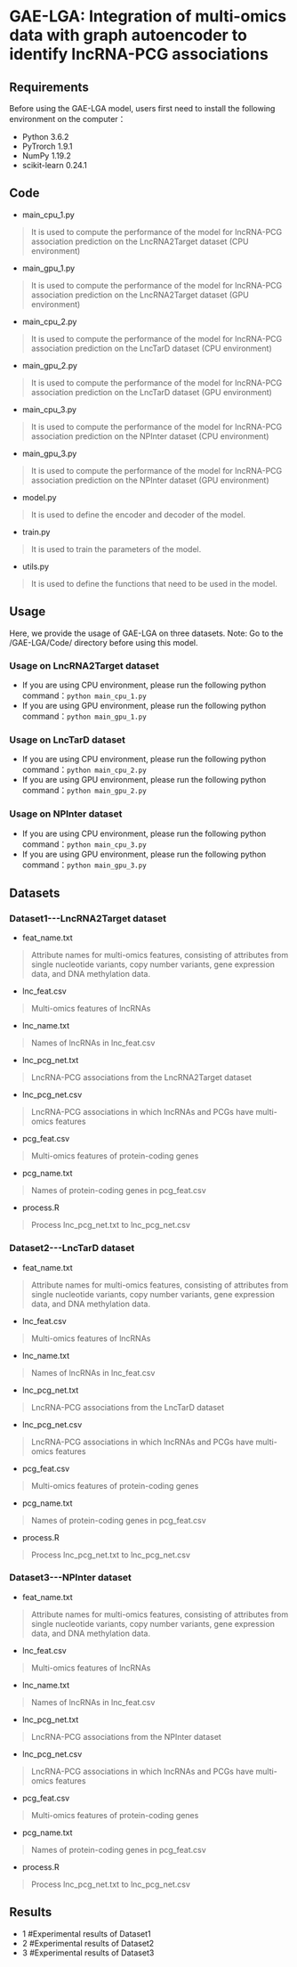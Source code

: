 # GAE-LGA: Integration of multi-omics data with graph autoencoder to identify lncRNA-PCG associations

## Requirements
Before using the GAE-LGA model, users first need to install the following environment on the computer：
  * Python 3.6.2
  * PyTrorch 1.9.1
  * NumPy 1.19.2
  * scikit-learn 0.24.1

## Code
  * main_cpu_1.py
  >It is used to compute the performance of the model for lncRNA-PCG association prediction on the LncRNA2Target dataset (CPU environment)
  * main_gpu_1.py
  >It is used to compute the performance of the model for lncRNA-PCG association prediction on the LncRNA2Target dataset (GPU environment)
  * main_cpu_2.py
  >It is used to compute the performance of the model for lncRNA-PCG association prediction on the LncTarD dataset (CPU environment)
  * main_gpu_2.py
  >It is used to compute the performance of the model for lncRNA-PCG association prediction on the LncTarD dataset (GPU environment)
  * main_cpu_3.py
  >It is used to compute the performance of the model for lncRNA-PCG association prediction on the NPInter dataset (CPU environment)
  * main_gpu_3.py
  >It is used to compute the performance of the model for lncRNA-PCG association prediction on the NPInter dataset (GPU environment)
  * model.py
  >It is used to define the encoder and decoder of the model.
  * train.py
  >It is used to train the parameters of the model.
  * utils.py
  >It is used to define the functions that need to be used in the model.

## Usage
Here, we provide the usage of GAE-LGA on three datasets. Note: Go to the /GAE-LGA/Code/ directory before using this model.
### Usage on LncRNA2Target dataset
  * If you are using CPU environment, please run the following python command：```python main_cpu_1.py```
  * If you are using GPU environment, please run the following python command：```python main_gpu_1.py```
### Usage on LncTarD dataset
  * If you are using CPU environment, please run the following python command：```python main_cpu_2.py```
  * If you are using GPU environment, please run the following python command：```python main_gpu_2.py```
### Usage on NPInter dataset
  * If you are using CPU environment, please run the following python command：```python main_cpu_3.py```
  * If you are using GPU environment, please run the following python command：```python main_gpu_3.py```

## Datasets
### Dataset1---LncRNA2Target dataset
  * feat_name.txt   
  >Attribute names for multi-omics features, consisting of attributes from single nucleotide variants, copy number variants, gene expression data, and DNA methylation data.
  * lnc_feat.csv
  >Multi-omics features of lncRNAs
  * lnc_name.txt
  >Names of lncRNAs in lnc_feat.csv
  * lnc_pcg_net.txt
  >LncRNA-PCG associations from the LncRNA2Target dataset
  * lnc_pcg_net.csv
  >LncRNA-PCG associations in which lncRNAs and PCGs have multi-omics features
  * pcg_feat.csv
  >Multi-omics features of  protein-coding genes
  * pcg_name.txt
  >Names of protein-coding genes in pcg_feat.csv
  * process.R
  >Process lnc_pcg_net.txt to lnc_pcg_net.csv
### Dataset2---LncTarD dataset
  * feat_name.txt   
  >Attribute names for multi-omics features, consisting of attributes from single nucleotide variants, copy number variants, gene expression data, and DNA methylation data.
  * lnc_feat.csv
  >Multi-omics features of lncRNAs
  * lnc_name.txt
  >Names of lncRNAs in lnc_feat.csv
  * lnc_pcg_net.txt
  >LncRNA-PCG associations from the LncTarD dataset
  * lnc_pcg_net.csv
  >LncRNA-PCG associations in which lncRNAs and PCGs have multi-omics features
  * pcg_feat.csv
  >Multi-omics features of  protein-coding genes
  * pcg_name.txt
  >Names of protein-coding genes in pcg_feat.csv
  * process.R
  >Process lnc_pcg_net.txt to lnc_pcg_net.csv
### Dataset3---NPInter dataset
  * feat_name.txt   
  >Attribute names for multi-omics features, consisting of attributes from single nucleotide variants, copy number variants, gene expression data, and DNA methylation data.
  * lnc_feat.csv
  >Multi-omics features of lncRNAs
  * lnc_name.txt
  >Names of lncRNAs in lnc_feat.csv
  * lnc_pcg_net.txt
  >LncRNA-PCG associations from the NPInter dataset
  * lnc_pcg_net.csv
  >LncRNA-PCG associations in which lncRNAs and PCGs have multi-omics features
  * pcg_feat.csv
  >Multi-omics features of  protein-coding genes
  * pcg_name.txt
  >Names of protein-coding genes in pcg_feat.csv
  * process.R
  >Process lnc_pcg_net.txt to lnc_pcg_net.csv

## Results
 * 1    #Experimental results of Dataset1
 * 2    #Experimental results of Dataset2
 * 3    #Experimental results of Dataset3



